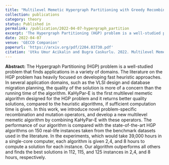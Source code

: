 ```yaml
---
title: "Multilevel Memetic Hypergraph Partitioning with Greedy Recombination"
collection: publications
category: theory
status: Published in
permalink: /publication/2022-04-07-hypergraph_partition
excerpt: 'The Hypergraph Partitioning (HGP) problem is a well-studied problem that finds applications in a variety of domains. The literature on the HGP problem has heavily focused on developing fast heuristic approaches. In several application domains, such as the VLSI design and database migration planning, the quality of the solution is more of a concern than the running time of the algorithm. KaHyPar-E is the first multilevel memetic algorithm designed for the HGP problem and it returns better quality solutions, compared to the heuristic algorithms, if sufficient computation time is given. In this work, we introduce novel problem-specific recombination and mutation operators, and develop a new multilevel memetic algorithm by combining KaHyPar-E with these operators. The performance of our algorithm is compared with the state-of-the-art HGP algorithms on 150 real-life instances taken from the benchmark datasets used in the literature. In the experiments, which would take 39,000 hours in a single-core computer, each algorithm is given 2,4, and 8 hours to compute a solution for each instance. Our algorithm outperforms all others and finds the best solutions in 112, 115, and 125 instances in 2,4, and 8 hours, respectively. '
date: 2022-04-07
venue: 'GECCO Companion'
paperurl: 'https://arxiv.org/pdf/2204.03730.pdf'
citation: 'Utku Umur Acikalin and Bugra Caskurlu. 2022. Multilevel Memetic Hypergraph Partitioning with Greedy Recombination. In Genetic and Evolutionary Computation Conference Companion (GECCO &apos;22 Companion), July 9-13, 2022, Boston, MA, USA. ACM, New York, NY, USA, 4 pages. https://doi.org/10.1145/3520304.3529050'
---
```

**Abstract:** The Hypergraph Partitioning (HGP) problem is a well-studied problem that finds applications in a variety of domains. The literature on the HGP problem has heavily focused on developing fast heuristic approaches. In several application domains, such as the VLSI design and database migration planning, the quality of the solution is more of a concern than the running time of the algorithm. KaHyPar-E is the first multilevel memetic algorithm designed for the HGP problem and it returns better quality solutions, compared to the heuristic algorithms, if sufficient computation time is given. In this work, we introduce novel problem-specific recombination and mutation operators, and develop a new multilevel memetic algorithm by combining KaHyPar-E with these operators. The performance of our algorithm is compared with the state-of-the-art HGP algorithms on 150 real-life instances taken from the benchmark datasets used in the literature. In the experiments, which would take 39,000 hours in a single-core computer, each algorithm is given 2,4, and 8 hours to compute a solution for each instance. Our algorithm outperforms all others and finds the best solutions in 112, 115, and 125 instances in 2,4, and 8 hours, respectively. 
